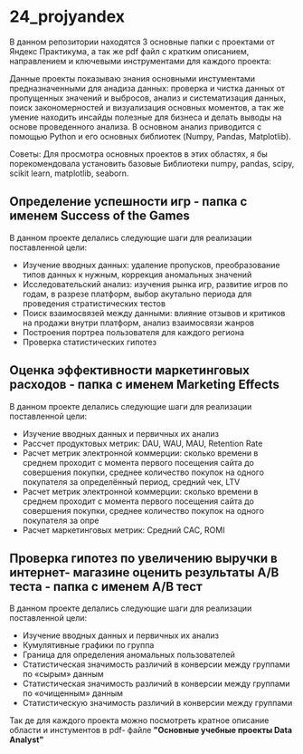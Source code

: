 # 24_projyandex
В данном репозитории находятся 3 основные папки с проектами от Яндекс Практикума, а так же pdf файл с кратким описанием, направлением и ключевыми инструментами для каждого проекта: 

Данные проекты показываю знания основными инстументами предназначенными для анадиза данных: проверка и чистка данных от пропущенных значений и выбросов, анализ и систематизация данных, поиск закономерностей и визуализация основных моментов, а так же умение находить инсайды полезные для бизнеса и делать выводы на основе проведенного анализа. В основном анализ приводится с помощью Python и его основных библиотек (Numpy, Pandas, Matplotlib). 

Советы: Для просмотра основных проектов в этих областях, я бы порекомендовала установить базовые Библиотеки numpy, pandas, scipy, scikit learn, matplotlib, seaborn.

## Определение успешности игр - папка с именем **Success of the Games**
В данном проекте делались следующие шаги для реализации поставленной цели: 
* Изучение вводных данных: удаление пропусков, преобразование типов данных к нужным, коррекция аномальных значений
* Исследовательский анализ: изучения рынка игр, развитие игров по годам, в разрезе платформ, выбор акутально периода для проведения стратистических тестов
* Поиск взаимосвязей между данными: влияние отзывов и критиков на продажи внутри платформ, анализ взаимосвязи жанров
* Построения портреа пользователя для каждого региона
* Проверка статистических гипотез

## Оценка эффективности маркетинговых расходов - папка с именем **Marketing Effects**
В данном проекте делались следующие шаги для реализации поставленной цели: 
* Изучение вводных данных и первичных их анализ
* Рассчет продуктовых метрик: DAU, WAU, MAU, Retention Rate
* Расчет метрик электронной коммерции: сколько времени в среднем проходит с момента первого посещения сайта до совершения покупки, среднее количество покупок на одного покупателя за определённый период, средний чек, LTV
* Расчет метрик электронной коммерции: сколько времени в среднем проходит с момента первого посещения сайта до совершения покупки, среднее количество покупок на одного покупателя за опре
* Расчет маркетинговых метрик: Cредний CAC, ROMI

## Проверка гипотез по увеличению выручки в интернет- магазине оценить результаты A/В теста - папка с именем **A/B тест**
В данном проекте делались следующие шаги для реализации поставленной цели: 
* Изучение вводных данных и первичных их анализ
* Кумулятивные графики по группа
* Граница для определения аномальных пользователей
* Cтатистическая значимость различий в конверсии между группами по «сырым» данным
* Cтатистическая значимость различий в конверсии между группами по «очищенным» данным
* Cтатистическую значимость различий в конверсии между группами

Так де для каждого проекта можно посмотреть кратное описание области и инстументов в pdf- файле **"Основные учебные проекты Data Analyst"**
